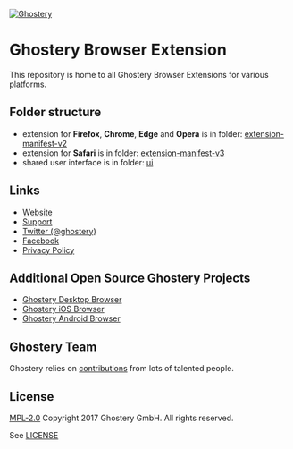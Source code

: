 [![Ghostery](extension-manifest-v2/app/images/hub/side-navigation/ghostery-logo.svg)](https://www.ghostery.com)

# Ghostery Browser Extension

This repository is home to all Ghostery Browser Extensions for various platforms.

## Folder structure

* extension for **Firefox**, **Chrome**, **Edge** and **Opera** is in folder: [extension-manifest-v2](/extension-manifest-v2)
* extension for **Safari** is in folder: [extension-manifest-v3](/extension-manifest-v3)
* shared user interface is in folder: [ui](/ui)

## Links

+ [Website](https://www.ghostery.com/)
+ [Support](https://www.ghostery.com/support)
+ [Twitter (@ghostery)](https://twitter.com/ghostery)
+ [Facebook](https://www.facebook.com/ghostery)
+ [Privacy Policy](https://www.ghostery.com/about-ghostery/browser-extension-privacy-policy/)

## Additional Open Source Ghostery Projects

+ [Ghostery Desktop Browser](https://github.com/ghostery/user-agent-desktop)
+ [Ghostery iOS Browser](https://github.com/ghostery/user-agent-ios)
+ [Ghostery Android Browser](https://github.com/ghostery/user-agent-android)

## Ghostery Team

Ghostery relies on [contributions](https://github.com/ghostery/ghostery-extension/graphs/contributors) from lots of talented people.

## License

[MPL-2.0](https://www.mozilla.org/en-US/MPL/2.0/) Copyright 2017 Ghostery GmbH. All rights reserved.

See [LICENSE](LICENSE)
